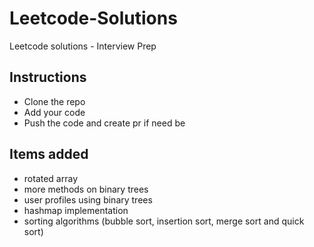 # Leetcode-Solutions

Leetcode solutions - Interview Prep
  
## Instructions

- Clone the repo  
- Add your code  
- Push the code and create pr if need be  

## Items added

- rotated array
- more methods on binary trees
- user profiles using binary trees
- hashmap implementation
- sorting algorithms (bubble sort, insertion sort, merge sort and quick sort)
